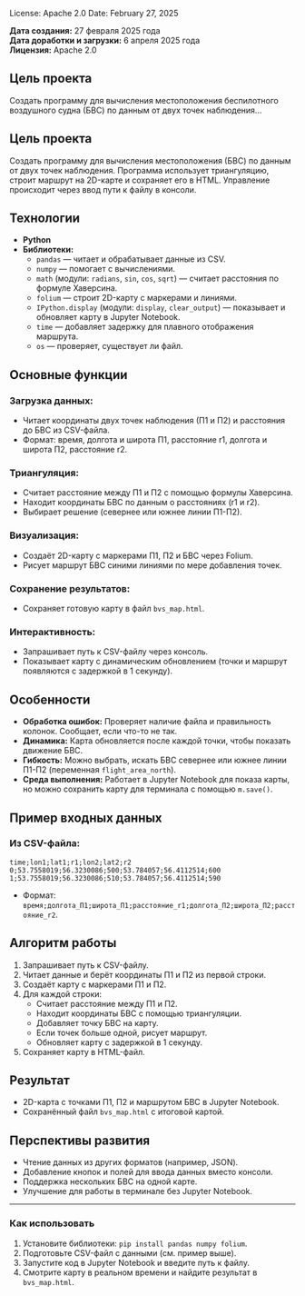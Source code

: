 License: Apache 2.0
Date: February 27, 2025
 
**Дата создания:** 27 февраля 2025 года  
**Дата доработки и загрузки:** 6 апреля 2025 года  
**Лицензия:** Apache 2.0  

## Цель проекта  
Создать программу для вычисления местоположения беспилотного воздушного судна (БВС) по данным от двух точек наблюдения...

## Цель проекта  
Создать программу для вычисления местоположения  (БВС) по данным от двух точек наблюдения. Программа использует триангуляцию, строит маршрут на 2D-карте и сохраняет его в HTML. Управление происходит через ввод пути к файлу в консоли.

## Технологии  
- **Python**  
- **Библиотеки:**  
  - `pandas` — читает и обрабатывает данные из CSV.  
  - `numpy` — помогает с вычислениями.  
  - `math` (модули: `radians`, `sin`, `cos`, `sqrt`) — считает расстояния по формуле Хаверсина.  
  - `folium` — строит 2D-карту с маркерами и линиями.  
  - `IPython.display` (модули: `display`, `clear_output`) — показывает и обновляет карту в Jupyter Notebook.  
  - `time` — добавляет задержку для плавного отображения маршрута.  
  - `os` — проверяет, существует ли файл.  

## Основные функции  
### Загрузка данных:  
- Читает координаты двух точек наблюдения (П1 и П2) и расстояния до БВС из CSV-файла.  
- Формат: время, долгота и широта П1, расстояние r1, долгота и широта П2, расстояние r2.  

### Триангуляция:  
- Считает расстояние между П1 и П2 с помощью формулы Хаверсина.  
- Находит координаты БВС по данным о расстояниях (r1 и r2).  
- Выбирает решение (севернее или южнее линии П1-П2).  

### Визуализация:  
- Создаёт 2D-карту с маркерами П1, П2 и БВС через Folium.  
- Рисует маршрут БВС синими линиями по мере добавления точек.  

### Сохранение результатов:  
- Сохраняет готовую карту в файл `bvs_map.html`.  

### Интерактивность:  
- Запрашивает путь к CSV-файлу через консоль.  
- Показывает карту с динамическим обновлением (точки и маршрут появляются с задержкой в 1 секунду).  

## Особенности  
- **Обработка ошибок:** Проверяет наличие файла и правильность колонок. Сообщает, если что-то не так.  
- **Динамика:** Карта обновляется после каждой точки, чтобы показать движение БВС.  
- **Гибкость:** Можно выбрать, искать БВС севернее или южнее линии П1-П2 (переменная `flight_area_north`).  
- **Среда выполнения:** Работает в Jupyter Notebook для показа карты, но можно сохранить карту для терминала с помощью `m.save()`.  

## Пример входных данных  
### Из CSV-файла:  
```
time;lon1;lat1;r1;lon2;lat2;r2
0;53.7558019;56.3230086;500;53.784057;56.4112514;600
1;53.7558019;56.3230086;510;53.784057;56.4112514;590
```
- Формат: `время;долгота_П1;широта_П1;расстояние_r1;долгота_П2;широта_П2;расстояние_r2`.  

## Алгоритм работы  
1. Запрашивает путь к CSV-файлу.  
2. Читает данные и берёт координаты П1 и П2 из первой строки.  
3. Создаёт карту с маркерами П1 и П2.  
4. Для каждой строки:  
   - Считает расстояние между П1 и П2.  
   - Находит координаты БВС с помощью триангуляции.  
   - Добавляет точку БВС на карту.  
   - Если точек больше одной, рисует маршрут.  
   - Обновляет карту с задержкой в 1 секунду.  
5. Сохраняет карту в HTML-файл.  

## Результат  
- 2D-карта с точками П1, П2 и маршрутом БВС в Jupyter Notebook.  
- Сохранённый файл `bvs_map.html` с итоговой картой.  

## Перспективы развития  
- Чтение данных из других форматов (например, JSON).  
- Добавление кнопок и полей для ввода данных вместо консоли.  
- Поддержка нескольких БВС на одной карте.  
- Улучшение для работы в терминале без Jupyter Notebook.  

---

### Как использовать  
1. Установите библиотеки: `pip install pandas numpy folium`.  
2. Подготовьте CSV-файл с данными (см. пример выше).  
3. Запустите код в Jupyter Notebook и введите путь к файлу.  
4. Смотрите карту в реальном времени и найдите результат в `bvs_map.html`.  

